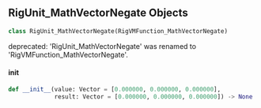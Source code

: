 ## RigUnit_MathVectorNegate Objects

```python
class RigUnit_MathVectorNegate(RigVMFunction_MathVectorNegate)
```

deprecated: 'RigUnit_MathVectorNegate' was renamed to 'RigVMFunction_MathVectorNegate'.

<a id="unreal.RigUnit_MathVectorNegate.__init__"></a>

#### __init__

```python
def __init__(value: Vector = [0.000000, 0.000000, 0.000000],
             result: Vector = [0.000000, 0.000000, 0.000000]) -> None
```

<a id="unreal.RigVMFunction_MathVectorAbs"></a>